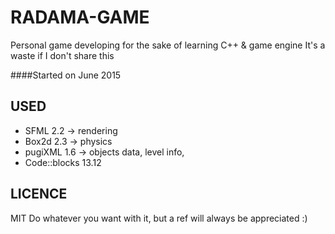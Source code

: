 # RADAMA-GAME
Personal game developing for the sake of learning C++ &amp; game engine
It's a waste if I don't share this

####Started on June 2015

## USED
- SFML 2.2 -> rendering <br>
- Box2d 2.3 -> physics<br>
- pugiXML 1.6 -> objects data, level info, <br>
- Code::blocks 13.12

## LICENCE
MIT
Do whatever you want with it, but a ref will always be appreciated :)
